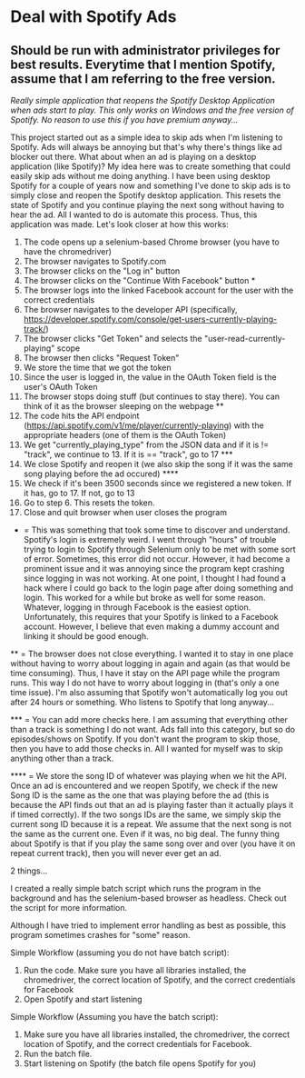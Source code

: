 # Deal with Spotify Ads

## Should be run with administrator privileges for best results. Everytime that I mention Spotify, assume that I am referring to the free version.

_Really simple application that reopens the Spotify Desktop Application when ads start to play. This only works on Windows and the free version of Spotify. No reason to use this if you have premium anyway..._ 

This project started out as a simple idea to skip ads when I'm listening to Spotify. Ads will always be annoying but that's why there's things like ad blocker out there. What about when an ad is playing on a desktop application (like Spotify)? My idea here was to create something that could easily skip ads without me doing anything. I have been using desktop Spotify for a couple of years now and something I've done to skip ads is to simply close and reopen the Spotify desktop application. This resets the state of Spotify and you continue playing the next song without having to hear the ad. All I wanted to do is automate this process. Thus, this application was made. Let's look closer at how this works:

1. The code opens up a selenium-based Chrome browser (you have to have the chromedriver)
2. The browser navigates to Spotify.com
3. The browser clicks on the "Log in" button
4. The browser clicks on the "Continue With Facebook" button *
5. The browser logs into the linked Facebook account for the user with the correct credentials
6. The browser navigates to the developer API (specifically, https://developer.spotify.com/console/get-users-currently-playing-track/)
7. The browser clicks "Get Token" and selects the "user-read-currently-playing" scope
9. The browser then clicks "Request Token"
10. We store the time that we got the token
11. Since the user is logged in, the value in the OAuth Token field is the user's OAuth Token
12. The browser stops doing stuff (but continues to stay there). You can think of it as the browser sleeping on the webpage **
13. The code hits the API endpoint (https://api.spotify.com/v1/me/player/currently-playing) with the appropriate headers (one of them is the OAuth Token)
14. We get "currently_playing_type" from the JSON data and if it is != "track", we continue to 13. If it is == "track", go to 17 ***
15. We close Spotify and reopen it (we also skip the song if it was the same song playing before the ad occured) ****
16. We check if it's been 3500 seconds since we registered a new token. If it has, go to 17. If not, go to 13
17. Go to step 6. This resets the token.
18. Close and quit browser when user closes the program

* = This was something that took some time to discover and understand. Spotify's login is extremely weird. I went through "hours" of trouble trying to login to Spotify through Selenium only to be met with some sort of error. Sometimes, this error did not occur. However, it had become a prominent issue and it was annoying since the program kept crashing since logging in was not working. At one point, I thought I had found a hack where I could go back to the login page after doing something and login. This worked for a while but broke as well for some reason. Whatever, logging in through Facebook is the easiest option. Unfortunately, this requires that your Spotify is linked to a Facebook account. However, I believe that even making a dummy account and linking it should be good enough.

** = The browser does not close everything. I wanted it to stay in one place without having to worry about logging in again and again (as that would be time consuming). Thus, I have it stay on the API page while the program runs. This way I do not have to worry about logging in (that's only a one time issue). I'm also assuming that Spotify won't automatically log you out after 24 hours or something. Who listens to Spotify that long anyway...

*** = You can add more checks here. I am assuming that everything other than a track is something I do not want. Ads fall into this category, but so do episodes/shows on Spotify. If you don't want the program to skip those, then you have to add those checks in. All I wanted for myself was to skip anything other than a track.

**** = We store the song ID of whatever was playing when we hit the API. Once an ad is encountered and we reopen Spotify, we check if the new Song ID is the same as the one that was playing before the ad (this is because the API finds out that an ad is playing faster than it actually plays it if timed correctly). If the two songs IDs are the same, we simply skip the current song ID because it is a repeat. We assume that the next song is not the same as the current one. Even if it was, no big deal. The funny thing about Spotify is that if you play the same song over and over (you have it on repeat current track), then you will never ever get an ad. 

2 things...

I created a really simple batch script which runs the program in the background and has the selenium-based browser as headless. Check out the script for more information. 

Although I have tried to implement error handling as best as possible, this program sometimes crashes for "some" reason. 

Simple Workflow (assuming you do not have batch script):

1. Run the code. Make sure you have all libraries installed, the chromedriver, the correct location of Spotify, and the correct credentials for Facebook
2. Open Spotify and start listening

Simple Workflow (Assuming you have the batch script):

1. Make sure you have all libraries installed, the chromedriver, the correct location of Spotify, and the correct credentials for Facebook. 
2. Run the batch file.
3. Start listening on Spotify (the batch file opens Spotify for you)


